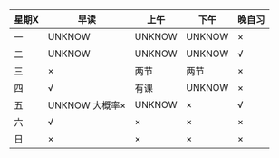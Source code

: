 | 星期X | 早读           | 上午   | 下午   | 晚自习 |
| ----- | -------------- | ------ | ------ | ------ |
| 一    | UNKNOW         | UNKNOW | UNKNOW | ×      |
| 二    | UNKNOW         | UNKNOW | UNKNOW | √      |
| 三    | ×              | 两节   | 两节   | ×      |
| 四    | √              | 有课   | UNKNOW | ×      |
| 五    | UNKNOW 大概率× | UNKNOW | ×      | √      |
| 六    | √              | ×      | ×      | ×      |
| 日    | ×              | ×      | ×      | ×      |

